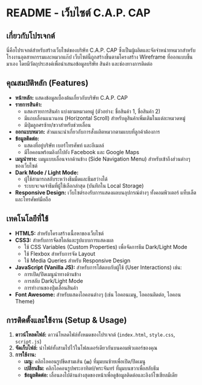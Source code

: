 # README - เว็บไซต์ C.A.P. CAP

## เกี่ยวกับโปรเจกต์

นี่คือโปรเจกต์สำหรับสร้างเว็บไซต์ของบริษัท C.A.P. CAP ซึ่งเป็นผู้ผลิตและจัดจำหน่ายหมวกสำหรับโรงงานอุตสาหกรรมและหมวกแก๊ป เว็บไซต์นี้ถูกสร้างขึ้นตามโครงสร้าง Wireframe ที่ออกแบบขึ้นมาเอง โดยมีวัตถุประสงค์เพื่อนำเสนอข้อมูลบริษัท สินค้า และช่องทางการติดต่อ

## คุณสมบัติหลัก (Features)

*   **หน้าหลัก:** แสดงข้อมูลเบื้องต้นเกี่ยวกับบริษัท C.A.P. CAP
*   **รายการสินค้า:**
    *   แสดงรายการสินค้า แบ่งตามหมวดหมู่ (ตัวอย่าง: ชื่อสินค้า 1, ชื่อสินค้า 2)
    *   มีแถบเลื่อนแนวนอน (Horizontal Scroll) สำหรับดูสินค้าเพิ่มเติมในแต่ละหมวดหมู่
    *   มีปุ่มลูกศรซ้าย/ขวาสำหรับช่วยเลื่อน
*   **ออกแบบหมวก:** ส่วนแนะนำเกี่ยวกับการสั่งผลิตหมวกตามแบบที่ลูกค้าต้องการ
*   **ข้อมูลติดต่อ:**
    *   แสดงที่อยู่บริษัท เบอร์โทรศัพท์ และอีเมลล์
    *   มีไอคอนพร้อมลิงก์ไปยัง Facebook และ Google Maps
*   **เมนูนำทาง:** เมนูแบบเลื่อนจากด้านข้าง (Side Navigation Menu) สำหรับเข้าถึงส่วนต่างๆ ของเว็บไซต์
*   **Dark Mode / Light Mode:**
    *   ผู้ใช้สามารถสลับระหว่างธีมมืดและธีมสว่างได้
    *   ระบบจะจดจำธีมที่ผู้ใช้เลือกล่าสุด (บันทึกใน Local Storage)
*   **Responsive Design:** เว็บไซต์รองรับการแสดงผลบนอุปกรณ์ต่างๆ ทั้งคอมพิวเตอร์ แท็บเล็ต และโทรศัพท์มือถือ

## เทคโนโลยีที่ใช้

*   **HTML5:** สำหรับโครงสร้างเนื้อหาของเว็บไซต์
*   **CSS3:** สำหรับการจัดสไตล์และรูปแบบการแสดงผล
    *   ใช้ CSS Variables (Custom Properties) เพื่อจัดการธีม Dark/Light Mode
    *   ใช้ Flexbox สำหรับการจัด Layout
    *   ใช้ Media Queries สำหรับ Responsive Design
*   **JavaScript (Vanilla JS):** สำหรับการโต้ตอบกับผู้ใช้ (User Interactions) เช่น:
    *   การเปิด/ปิดเมนูนำทางด้านข้าง
    *   การสลับ Dark/Light Mode
    *   การทำงานของปุ่มเลื่อนสินค้า
*   **Font Awesome:** สำหรับแสดงไอคอนต่างๆ (เช่น ไอคอนเมนู, ไอคอนติดต่อ, ไอคอน Theme)

## การติดตั้งและใช้งาน (Setup & Usage)

1.  **ดาวน์โหลดไฟล์:** ดาวน์โหลดไฟล์ทั้งหมดของโปรเจกต์ (`index.html`, `style.css`, `script.js`)
2.  **จัดเก็บไฟล์:** นำไฟล์ทั้งสามไปไว้ในโฟลเดอร์เดียวกันบนคอมพิวเตอร์ของคุณ
3.  **การใช้งาน:**
    *   **เมนู:** คลิกไอคอนรูปขีดสามเส้น (☰) ที่มุมบนซ้ายเพื่อเปิด/ปิดเมนู
    *   **เปลี่ยนธีม:** คลิกไอคอนรูปพระอาทิตย์/พระจันทร์ ที่มุมบนขวาเพื่อสลับธีม
    *   **ข้อมูลติดต่อ:** เลื่อนลงไปด้านล่างสุดของหน้าเพื่อดูข้อมูลติดต่อและลิงก์โซเชียลมีเดีย

